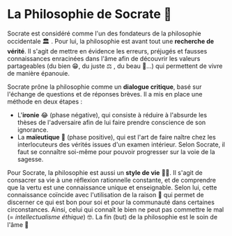 # La Philosophie de Socrate 🤨

Socrate est considéré comme l'un des fondateurs de la philosophie occidentale 🏛 . Pour lui, la philosophie est avant tout une **recherche de vérité**. Il s'agit de mettre en évidence les erreurs, préjugés et fausses connaissances enracinées dans l'âme afin de découvrir les valeurs partageables (du bien 😁, du juste ⚖ , du beau 🌸...) qui permettent de vivre de manière épanouie.

Socrate prône la philosophie comme un **dialogue critique**, basé sur l'échange de questions et de réponses brèves. Il a mis en place une méthode en deux étapes :
- L'**ironie** 😂 (phase négative), qui consiste à réduire à l'absurde les thèses de l'adversaire afin de lui faire prendre conscience de son ignorance.
- La **maïeutique** 👀 (phase positive), qui est l'art de faire naître chez les interlocuteurs des vérités issues d'un examen intérieur. Selon Socrate, il faut se connaître soi-même pour pouvoir progresser sur la voie de la sagesse.

Pour Socrate, la philosophie est aussi un **style de vie** 🏃‍♂️. Il s'agit de consacrer sa vie à une réflexion rationnelle constante, et de comprendre que la vertu est une connaissance unique et enseignable. Selon lui, cette connaissance coïncide avec l'utilisation de la raison 🧠 qui permet de discerner ce qui est bon pour soi et pour la communauté dans certaines circonstances. Ainsi, celui qui connaît le bien ne peut pas commettre le mal (= *intellectualisme éthique*) 🤓. La fin (but) de la philosophie est le soin de l'âme 🧘
